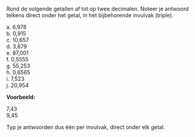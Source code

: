 Rond de volgende getallen af tot op twee decimalen. Noteer je antwoord telkens direct onder het getal, in het bijbehorende invulvak (triple).

a. 6,978  
b. 0,915  
c. 10,657  
d. 3,879  
e. 87,001  
f. 0,5555  
g. 55,253  
h. 0,6565  
i. 7,523  
j. 20,954  

**Voorbeeld:**

7,43  
9,45  

Typ je antwoorden dus één per invulvak, direct onder elk getal.

